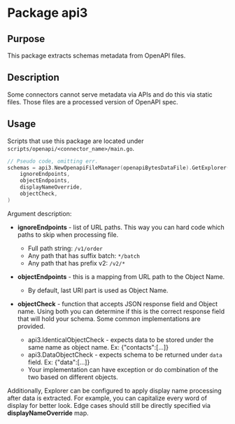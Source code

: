 # Package api3

## Purpose
This package extracts schemas metadata from OpenAPI files.

## Description
Some connectors cannot serve metadata via APIs and do this via static files.
Those files are a processed version of OpenAPI spec. 

## Usage
Scripts that use this package are located under `scripts/openapi/<connector_name>/main.go`.

```go
// Pseudo code, omitting err.
schemas = api3.NewOpenapiFileManager(openapiBytesDataFile).GetExplorer().GetBasicReadObjects(
    ignoreEndpoints,
    objectEndpoints,
    displayNameOverride,
    objectCheck,
)
```

Argument description:

* **ignoreEndpoints** - list of URL paths. This way you can hard code which paths to skip when processing file.
  * Full path string: `/v1/order`
  * Any path that has suffix batch: `*/batch`
  * Any path that has prefix v2: `/v2/*`


* **objectEndpoints** - this is a mapping from URL path to the Object Name. 
  * By default, last URI part is used as Object Name.


* **objectCheck** - function that accepts JSON response field and Object name. Using both you can determine 
if this is the correct response field that will hold your schema. Some common implementations are provided.
  * api3.IdenticalObjectCheck - expects data to be stored under the same name as object name. Ex: {"contacts":[...]}
  * api3.DataObjectCheck - expects schema to be returned under `data` field. Ex: {"data":[...]}
  * Your implementation can have exception or do combination of the two based on different objects.

Additionally, Explorer can be configured to apply display name processing after data is extracted. For example, you can capitalize every word of display for better look.
Edge cases should still be directly specified via **displayNameOverride** map.
